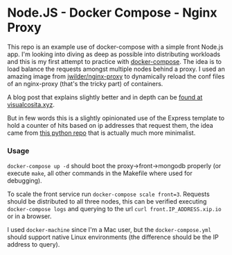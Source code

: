 # Node.JS - Docker Compose - Nginx Proxy

This repo is an example use of docker-compose with a simple front Node.js app. I'm looking into diving as deep as possible into distributing workloads and this is my first attempt to practice with [docker-compose](https://docs.docker.com/compose/). The idea is to load balance the requests amongst multiple nodes behind a proxy. I used an amazing image from [jwilder/nginx-proxy](https://github.com/jwilder/nginx-proxy) to dynamically reload the conf files of an nginx-proxy (that's the tricky part) of containers.

A blog post that explains slightly better and in depth can be [found at visualcosita.xyz](http://visualcosita.xyz/post/load-balancing-a-node-js-app-behind-nginx-proxy-managed-by-docker-compose/).

But in few words this is a slightly opinionated use of the Express template to hold a counter of hits based on ip addresses that request them, the idea came from [this python repo](https://github.com/bfirsh/compose-mongodb-demo) that is actually much more minimalist.

### Usage

`docker-compose up -d` should boot the proxy->front->mongodb properly (or execute `make`, all other commands in the Makefile where used for debugging).

To scale the front service run `docker-compose scale front=3`. Requests should be distributed to all three nodes, this can be verified executing `docker-compose logs` and querying to the url `curl front.IP_ADDRESS.xip.io` or in a browser.

I used `docker-machine` since I'm a Mac user, but the `docker-compose.yml` should support native Linux environments (the difference should be the IP address to query).
